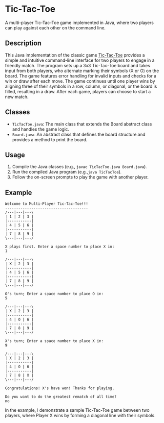 # Tic-Tac-Toe

A multi-player Tic-Tac-Toe game implemented in Java, where two players can play against each other on the command line.

## Description

This Java implementation of the classic game [Tic-Tac-Toe](https://en.wikipedia.org/wiki/Tic-tac-toe) provides a simple and intuitive command-line interface for two players to engage in a friendly match. The program sets up a 3x3 Tic-Tac-Toe board and takes input from both players, who alternate marking their symbols (X or O) on the board. The game features error handling for invalid inputs and checks for a win or draw after each move. The game continues until one player wins by aligning three of their symbols in a row, column, or diagonal, or the board is filled, resulting in a draw. After each game, players can choose to start a new match.

## Classes

- `TicTacToe.java`: The main class that extends the Board abstract class and handles the game logic.
- `Board.java`: An abstract class that defines the board structure and provides a method to print the board.

## Usage

1. Compile the Java classes (e.g., `javac TicTacToe.java Board.java`).
2. Run the compiled Java program (e.g.,`java TicTacToe`).
3. Follow the on-screen prompts to play the game with another player.

## Example
```plaintext
Welcome to Multi-Player Tic-Tac-Toe!!!
--------------------------------------
/---|---|---\
| 1 | 2 | 3 |
|-----------|
| 4 | 5 | 6 |
|-----------|
| 7 | 8 | 9 |
\---|---|---/

X plays first. Enter a space number to place X in:
1

/---|---|---\
| X | 2 | 3 |
|-----------|
| 4 | 5 | 6 |
|-----------|
| 7 | 8 | 9 |
\---|---|---/

O's turn; Enter a space number to place O in:
5

/---|---|---\
| X | 2 | 3 |
|-----------|
| 4 | O | 6 |
|-----------|
| 7 | 8 | 9 |
\---|---|---/

X's turn; Enter a space number to place X in:
9

/---|---|---\
| X | 2 | 3 |
|-----------|
| 4 | O | 6 |
|-----------|
| 7 | 8 | X |
\---|---|---/

Congratulations! X's have won! Thanks for playing.

Do you want to do the greatest rematch of all time?
no
```
In the example, I demonstrate a sample Tic-Tac-Toe game between two players, where Player X wins by forming a diagonal line with their symbols.

